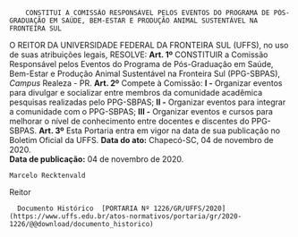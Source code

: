         CONSTITUI A COMISSÃO RESPONSÁVEL PELOS EVENTOS DO PROGRAMA DE PÓS-GRADUAÇÃO EM SAÚDE, BEM-ESTAR E PRODUÇÃO ANIMAL SUSTENTÁVEL NA FRONTEIRA SUL  

 O REITOR DA UNIVERSIDADE FEDERAL DA FRONTEIRA SUL (UFFS), no uso de suas atribuições legais,   RESOLVE:   **Art. 1º**  CONSTITUIR a Comissão Responsável pelos Eventos do Programa de Pós-Graduação em Saúde, Bem-Estar e Produção Animal Sustentável na Fronteira Sul (PPG-SBPAS), *Campus*  Realeza - PR.   **Art. 2º**  Compete à Comissão: **I -**  Organizar eventos para divulgar e socializar entre membros da comunidade acadêmica pesquisas realizadas pelo PPG-SBPAS; **II -**  Organizar eventos para integrar a comunidade com o PPG-SBPAS; **III -**  Organizar eventos e cursos para melhorar o nível de conhecimento entre docentes e discentes do PPG-SBPAS.   **Art. 3º**  Esta Portaria entra em vigor na data de sua publicação no Boletim Oficial da UFFS.        **Data do ato:** Chapecó-SC, 04 de novembro de 2020.   
 **Data de publicação:**  04 de novembro de 2020. 

    Marcelo Recktenvald   
 Reitor 

      Documento Histórico  [PORTARIA Nº 1226/GR/UFFS/2020](https://www.uffs.edu.br/atos-normativos/portaria/gr/2020-1226/@@download/documento_historico)     
      